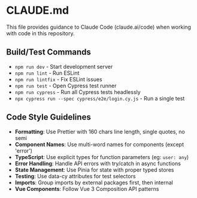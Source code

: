 # CLAUDE.md

This file provides guidance to Claude Code (claude.ai/code) when working with code in this repository.

## Build/Test Commands
- `npm run dev` - Start development server
- `npm run lint` - Run ESLint
- `npm run lintfix` - Fix ESLint issues
- `npm run test` - Open Cypress test runner
- `npm run cypress` - Run all Cypress tests headlessly
- `npx cypress run --spec cypress/e2e/login.cy.js` - Run a single test

## Code Style Guidelines
- **Formatting**: Use Prettier with 160 chars line length, single quotes, no semi
- **Component Names**: Use multi-word names for components (except 'error')
- **TypeScript**: Use explicit types for function parameters (eg: `user: any`)
- **Error Handling**: Handle API errors with try/catch in async functions
- **State Management**: Use Pinia for state with proper typed stores
- **Testing**: Use data-cy attributes for test selectors
- **Imports**: Group imports by external packages first, then internal
- **Vue Components**: Follow Vue 3 Composition API patterns